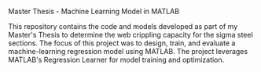 Master Thesis - Machine Learning Model in MATLAB

This repository contains the code and models developed as part of my Master's Thesis to determine the web crippling capacity for the sigma steel sections. The focus of this project was to design, train, and evaluate a machine-learning regression model using MATLAB. The project leverages MATLAB's Regression Learner for model training and optimization.
